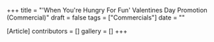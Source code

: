 +++
title = "'When You're Hungry For Fun' Valentines Day Promotion (Commercial)"
draft = false
tags = ["Commercials"]
date = ""

[Article]
contributors = []
gallery = []
+++